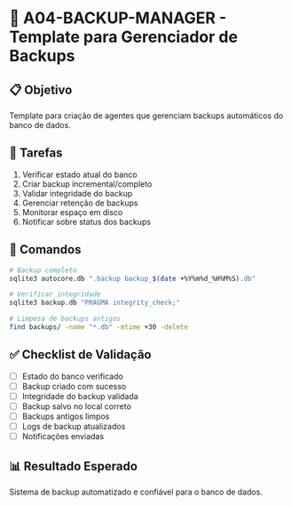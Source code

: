 # 🤖 A04-BACKUP-MANAGER - Template para Gerenciador de Backups

## 📋 Objetivo

Template para criação de agentes que gerenciam backups automáticos do banco de dados.

## 🎯 Tarefas

1. Verificar estado atual do banco
2. Criar backup incremental/completo
3. Validar integridade do backup
4. Gerenciar retenção de backups
5. Monitorar espaço em disco
6. Notificar sobre status dos backups

## 🔧 Comandos

```bash
# Backup completo
sqlite3 autocore.db ".backup backup_$(date +%Y%m%d_%H%M%S).db"

# Verificar integridade
sqlite3 backup.db "PRAGMA integrity_check;"

# Limpeza de backups antigos
find backups/ -name "*.db" -mtime +30 -delete
```

## ✅ Checklist de Validação

- [ ] Estado do banco verificado
- [ ] Backup criado com sucesso
- [ ] Integridade do backup validada
- [ ] Backup salvo no local correto
- [ ] Backups antigos limpos
- [ ] Logs de backup atualizados
- [ ] Notificações enviadas

## 📊 Resultado Esperado

Sistema de backup automatizado e confiável para o banco de dados.
